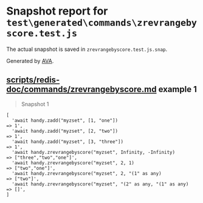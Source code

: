# Snapshot report for `test\generated\commands\zrevrangebyscore.test.js`

The actual snapshot is saved in `zrevrangebyscore.test.js.snap`.

Generated by [AVA](https://ava.li).

## [scripts/redis-doc/commands/zrevrangebyscore.md](../../../../scripts/redis-doc/commands/zrevrangebyscore.md) example 1

> Snapshot 1

    [
      'await handy.zadd("myzset", [1, "one"])                            => 1',
      'await handy.zadd("myzset", [2, "two"])                            => 1',
      'await handy.zadd("myzset", [3, "three"])                          => 1',
      'await handy.zrevrangebyscore("myzset", Infinity, -Infinity)       => ["three","two","one"]',
      'await handy.zrevrangebyscore("myzset", 2, 1)                      => ["two","one"]',
      'await handy.zrevrangebyscore("myzset", 2, "(1" as any)            => ["two"]',
      'await handy.zrevrangebyscore("myzset", "(2" as any, "(1" as any)  => []',
    ]
